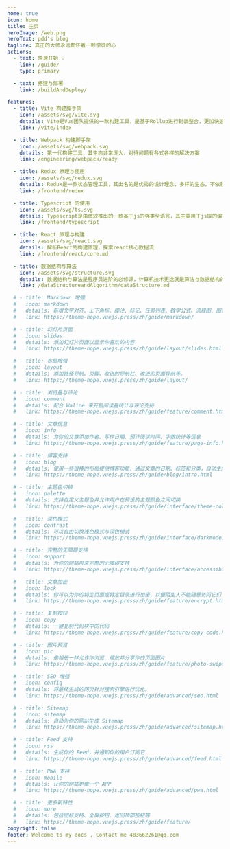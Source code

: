 ```yaml
---
home: true
icon: home
title: 主页
heroImage: /web.png
heroText: pdd's blog
tagline: 真正的大师永远都怀着一颗学徒的心
actions:
  - text: 快速开始 💡
    link: /guide/
    type: primary

  - text: 搭建与部署
    link: /buildAndDeploy/

features:
  - title: Vite 构建脚手架
    icon: /assets/svg/vite.svg
    details: Vite是Vue团队提供的一款构建工具，是基于Rollup进行封装整合，更加快速且简单的打包构建工具
    link: /vite/index

  - title: Webpack 构建脚手架
    icon: /assets/svg/webpack.svg
    details: 第一代构建工具，其生态非常庞大，对待问题有各式各样的解决方案
    link: /engineering/webpack/ready

  - title: Redux 原理与使用
    icon: /assets/svg/redux.svg
    details: Redux是一款状态管理工具，其出名的是优秀的设计理念，多样的生态，不依赖其他框架，完全解耦，是现在最为流行的状态管理工具之一
    link: /frontend/redux

  - title: Typescript 的使用
    icon: /assets/svg/ts.svg
    details: Typescript是由微软推出的一款基于js的强类型语言，其主要用于js库的编写，具有非常高的稳定性，对项目代码可以起到稳定作用
    link: /frontend/typescript

  - title: React 原理与构建
    icon: /assets/svg/react.svg
    details: 解析React的构建原理，探索react核心数据流
    link: /frontend/react/core.md

  - title: 数据结构与算法
    icon: /assets/svg/structure.svg
    details: 数据结构与算法是程序员进阶的必修课，计算机技术更迭就是算法与数据结构的突破，只为追求更快更强
    link: /dataStructureandAlgorithm/dataStructure.md

  # - title: Markdown 增强
  #   icon: markdown
  #   details: 新增文字对齐、上下角标、脚注、标记、任务列表、数学公式、流程图、图表与幻灯片支持
  #   link: https://theme-hope.vuejs.press/zh/guide/markdown/

  # - title: 幻灯片页面
  #   icon: slides
  #   details: 添加幻灯片页面以显示你喜欢的内容
  #   link: https://theme-hope.vuejs.press/zh/guide/layout/slides.html

  # - title: 布局增强
  #   icon: layout
  #   details: 添加路径导航、页脚、改进的导航栏、改进的页面导航等。
  #   link: https://theme-hope.vuejs.press/zh/guide/layout/

  # - title: 浏览量与评论
  #   icon: comment
  #   details: 配合 Waline 来开启阅读量统计与评论支持
  #   link: https://theme-hope.vuejs.press/zh/guide/feature/comment.html

  # - title: 文章信息
  #   icon: info
  #   details: 为你的文章添加作者、写作日期、预计阅读时间、字数统计等信息
  #   link: https://theme-hope.vuejs.press/zh/guide/feature/page-info.html

  # - title: 博客支持
  #   icon: blog
  #   details: 使用一些很棒的布局提供博客功能，通过文章的日期、标签和分类，自动生成文章、分类、标签与时间轴列表
  #   link: https://theme-hope.vuejs.press/zh/guide/blog/intro.html

  # - title: 主题色切换
  #   icon: palette
  #   details: 支持自定义主题色并允许用户在预设的主题颜色之间切换
  #   link: https://theme-hope.vuejs.press/zh/guide/interface/theme-color.html

  # - title: 深色模式
  #   icon: contrast
  #   details: 可以自由切换浅色模式与深色模式
  #   link: https://theme-hope.vuejs.press/zh/guide/interface/darkmode.html

  # - title: 完整的无障碍支持
  #   icon: support
  #   details: 为你的网站带来完整的无障碍支持
  #   link: https://theme-hope.vuejs.press/zh/guide/interface/accessibility.html

  # - title: 文章加密
  #   icon: lock
  #   details: 你可以为你的特定页面或特定目录进行加密，以便陌生人不能随意访问它们
  #   link: https://theme-hope.vuejs.press/zh/guide/feature/encrypt.html

  # - title: 复制按钮
  #   icon: copy
  #   details: 一键复制代码块中的代码
  #   link: https://theme-hope.vuejs.press/zh/guide/feature/copy-code.html

  # - title: 图片预览
  #   icon: pic
  #   details: 像相册一样允许你浏览、缩放并分享你的页面图片
  #   link: https://theme-hope.vuejs.press/zh/guide/feature/photo-swipe.html

  # - title: SEO 增强
  #   icon: config
  #   details: 将最终生成的网页针对搜索引擎进行优化。
  #   link: https://theme-hope.vuejs.press/zh/guide/advanced/seo.html

  # - title: Sitemap
  #   icon: sitemap
  #   details: 自动为你的网站生成 Sitemap
  #   link: https://theme-hope.vuejs.press/zh/guide/advanced/sitemap.html

  # - title: Feed 支持
  #   icon: rss
  #   details: 生成你的 Feed，并通知你的用户订阅它
  #   link: https://theme-hope.vuejs.press/zh/guide/advanced/feed.html

  # - title: PWA 支持
  #   icon: mobile
  #   details: 让你的网站更像一个 APP
  #   link: https://theme-hope.vuejs.press/zh/guide/advanced/pwa.html

  # - title: 更多新特性
  #   icon: more
  #   details: 包括图标支持、全屏按钮、返回顶部按钮等
  #   link: https://theme-hope.vuejs.press/zh/guide/feature/
copyright: false
footer: Welcome to my docs , Contact me 483662261@qq.com
---
```


<!-- 配置项的相关说明详见 [项目主页配置](https://theme-hope.vuejs.press/zh/guide/layout/home/)。 -->
